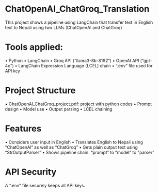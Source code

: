 # ChatOpenAI_ChatGroq_Translation 
This project shows a pipeline using LangChain that transfer text in English text to Nepali using two LLMs (ChatOpenAI and ChatGroq)
#  Tools applied: 
•	Python
•	LangChain
•	Groq API (“llama3-8b-8192”)
•	OpenAI API (“gpt-4o”)
•	LangChain Expression Language (LCEL) chain
•	“.env” file used for API key
# Project Structure
•	ChatOpenAI_ChatGroq_project.pdf: project with python codes
•	Prompt design
•	Model use
•	Output parsing
•	 LCEL chaining
# Features
•	Considers user input in English
•	Translates English to Nepali using “ChatOpenAI” as well as “ChatGroq”
•	Gets plain output text using “StrOutputParser”
•	Shows pipeline chain: “prompt” to “model” to “parser”
# API Security
A “.env” file securely keeps all API keys.  

